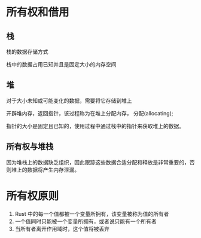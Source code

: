 # 所有权和借用

## 栈

栈的数据存储方式

栈中的数据占用已知并且是固定大小的内存空间

## 堆

对于大小未知或可能变化的数据，需要将它存储到堆上

开辟堆内存，返回指针，该过程称为在堆上分配内存， 分配(allocating);

指针的大小是固定且已知的，使用过程中通过栈中的指针来获取堆上的数据。

## 所有权与堆栈

因为堆栈上的数据缺乏组织，因此跟踪这些数据合适分配和释放是非常重要的，否则堆上的数据将产生内存泄漏。

# 所有权原则

1. Rust 中的每一个值都被一个变量所拥有，该变量被称为值的所有者
2. 一个值同时只能被一个变量所拥有，或者说只能有一个所有者
3. 当所有者离开作用域时，这个值将被丢弃

